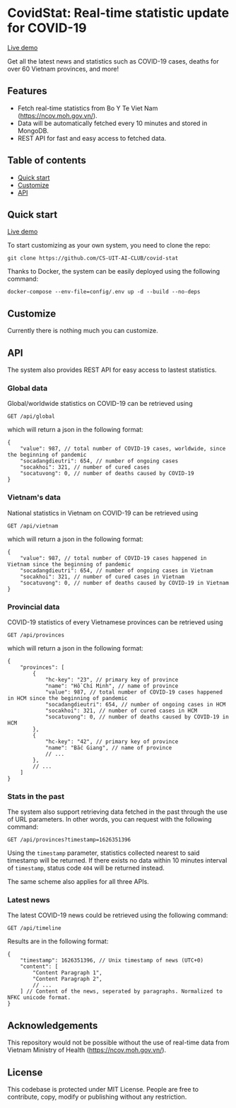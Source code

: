 # CovidStat: Real-time statistic update for COVID-19

[Live demo](https://aiclub.uit.edu.vn/covidstat)

Get all the latest news and statistics such as COVID-19 cases, deaths for over 60 Vietnam provinces, and more!

## Features

- Fetch real-time statistics from Bo Y Te Viet Nam (https://ncov.moh.gov.vn/).
- Data will be automatically fetched every 10 minutes and stored in MongoDB.
- REST API for fast and easy access to fetched data. 

## Table of contents

- [Quick start](#quick-start)
- [Customize](#customize)
- [API](#api)

## Quick start

[Live demo](https://aiclub.uit.edu.vn/covidstat)

To start customizing as your own system, you need to clone the repo:

```
git clone https://github.com/CS-UIT-AI-CLUB/covid-stat
```

Thanks to Docker, the system can be easily deployed using the following command:

```
docker-compose --env-file=config/.env up -d --build --no-deps
```

## Customize

Currently there is nothing much you can customize.

## API

The system also provides REST API for easy access to lastest statistics.

### Global data

Global/worldwide statistics on COVID-19 can be retrieved using
```
GET /api/global
```
which will return a json in the following format:
```jsonc
{
    "value": 987, // total number of COVID-19 cases, worldwide, since the beginning of pandemic
    "socadangdieutri": 654, // number of ongoing cases
    "socakhoi": 321, // number of cured cases
    "socatuvong": 0, // number of deaths caused by COVID-19
}
```

### Vietnam's data

National statistics in Vietnam on COVID-19 can be retrieved using
```
GET /api/vietnam
```
which will return a json in the following format:
```jsonc
{
    "value": 987, // total number of COVID-19 cases happened in Vietnam since the beginning of pandemic
    "socadangdieutri": 654, // number of ongoing cases in Vietnam
    "socakhoi": 321, // number of cured cases in Vietnam
    "socatuvong": 0, // number of deaths caused by COVID-19 in Vietnam
}
```

### Provincial data

COVID-19 statistics of every Vietnamese provinces can be retrieved using
```
GET /api/provinces
```
which will return a json in the following format:
```jsonc
{
    "provinces": [
        {
            "hc-key": "23", // primary key of province
            "name": "Hồ Chí Minh", // name of province
            "value": 987, // total number of COVID-19 cases happened in HCM since the beginning of pandemic
            "socadangdieutri": 654, // number of ongoing cases in HCM
            "socakhoi": 321, // number of cured cases in HCM
            "socatuvong": 0, // number of deaths caused by COVID-19 in HCM
        },
        {
            "hc-key": "42", // primary key of province
            "name": "Bắc Giang", // name of province
            // ...
        },
        // ...
    ]
}
```

### Stats in the past

The system also support retrieving data fetched in the past through the use of URL parameters. In other words, you can request with the following command:

```
GET /api/provinces?timestamp=1626351396
```

Using the `timestamp` parameter, statistics collected nearest to said timestamp will be returned. If there exists no data within 10 minutes interval of `timestamp`, status code `404` will be returned instead.

The same scheme also applies for all three APIs.

### Latest news

The latest COVID-19 news could be retrieved using the following command:

```
GET /api/timeline
```

Results are in the following format:
```jsonc
{
    "timestamp": 1626351396, // Unix timestamp of news (UTC+0)
    "content": [
        "Content Paragraph 1",
        "Content Paragraph 2",
        // ...
    ] // Content of the news, seperated by paragraphs. Normalized to NFKC unicode format.
}
```

## Acknowledgements

This repository would not be possible without the use of real-time data from Vietnam Ministry of Health (https://ncov.moh.gov.vn/).

## License

This codebase is protected under MIT License. People are free to contribute, copy, modify or publishing without any restriction.